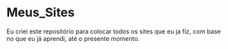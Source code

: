 # Meus_Sites
Eu criei este repositório para colocar todos os sites que eu ja fiz, com base no que eu já aprendi, até o presente momento.
